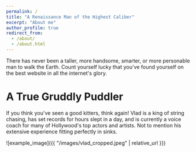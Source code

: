 ```yaml
---
permalink: /
title: "A Renaissance Man of the Highest Caliber"
excerpt: "About me"
author_profile: true
redirect_from: 
  - /about/
  - /about.html
---
```


There has never been a taller, more handsome, smarter, or more personable man to walk the Earth. Count yourself lucky that you've found yourself on the best website in all the internet's glory.

A True Gruddly Puddler
======
If you think you've seen a good kitters, think again! Vlad is a king of string chasing, has set records for hours slept in a day, and is currently a voice coach for many of Hollywood's top actors and artists. Not to mention his extensive experience fitting perfectly in sinks.

![example_image]({{ "/images/vlad_cropped.jpeg" | relative_url }})